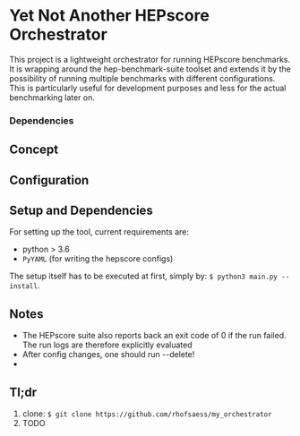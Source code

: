 # Yet Not Another HEPscore Orchestrator
This project is a lightweight orchestrator for running HEPscore benchmarks.
It is wrapping around the hep-benchmark-suite toolset and extends it by the possibility of running multiple benchmarks with different configurations.
This is particularly useful for development purposes and less for the actual benchmarking later on.


### Dependencies


## Concept


## Configuration

## Setup and Dependencies
For setting up the tool, current requirements are:
- python > 3.6
- `PyYAML` (for writing the hepscore configs)

The setup itself has to be executed at first, simply by: `$ python3 main.py --install`.



## Notes
- The HEPscore suite also reports back an exit code of 0 if the run failed. The run logs are therefore explicitly evaluated
- After config changes, one should run --delete!
- 
## Tl;dr
1) clone: `$ git clone https://github.com/rhofsaess/my_orchestrator`
2) TODO